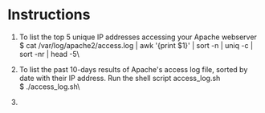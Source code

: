 Instructions
============

1. To list the top 5 unique IP addresses accessing your Apache webserver\
   $ cat /var/log/apache2/access.log | awk '{print $1}' | sort -n | uniq -c | sort -nr | head -5\

2. To list the past 10-days results of Apache's access log file, sorted by date with their IP address.
   Run the shell script access_log.sh\
   $ ./access_log.sh\

3. 
